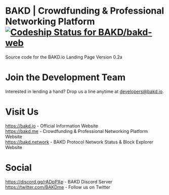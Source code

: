 # BAKD | Crowdfunding & Professional Networking Platform [ ![Codeship Status for BAKD/bakd-web](https://app.codeship.com/projects/cc71dbb0-9b62-0136-b87c-4e5d295d01b4/status?branch=master)](https://app.codeship.com/projects/305742)
Source code for the BAKD.io Landing Page Version 0.2a

# Join the Development Team
Interested in lending a hand? Drop us a line anytime at developers@bakd.io.

# Visit Us
https://bakd.io - Official Information Website<br />
https://bakd.me - Crowdfunding & Professional Networking Platform Website<br />
https://bakd.network - BAKD Protocol Network Status & Block Explorer Website<br />

# Social
https://discord.gg/rADpPXp - BAKD Discord Server<br />
https://twitter.com/BAKDme - Follow us on Twitter
